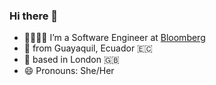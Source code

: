 ### Hi there 👋

- 👩🏻‍💻✨ I’m a Software Engineer at [Bloomberg](https://github.com/bloomberg)
- 🌱 from Guayaquil, Ecuador 🇪🇨 
- 📍 based in London 🇬🇧
- 😄 Pronouns: She/Her

<!--
**mpvelarde/mpvelarde** is a ✨ _special_ ✨ repository because its `README.md` (this file) appears on your GitHub profile.

Here are some ideas to get you started:

- 🔭 I’m currently working on ...
- 🌱 I’m currently learning ...
- 👯 I’m looking to collaborate on ...
- 🤔 I’m looking for help with ...
- 💬 Ask me about ...
- 📫 How to reach me: ...
- 😄 Pronouns: ...
- ⚡ Fun fact: ...
-->
